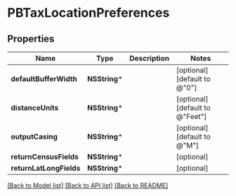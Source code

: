 # PBTaxLocationPreferences

## Properties
Name | Type | Description | Notes
------------ | ------------- | ------------- | -------------
**defaultBufferWidth** | **NSString*** |  | [optional] [default to @"0"]
**distanceUnits** | **NSString*** |  | [optional] [default to @"Feet"]
**outputCasing** | **NSString*** |  | [optional] [default to @"M"]
**returnCensusFields** | **NSString*** |  | [optional] 
**returnLatLongFields** | **NSString*** |  | [optional] 

[[Back to Model list]](../README.md#documentation-for-models) [[Back to API list]](../README.md#documentation-for-api-endpoints) [[Back to README]](../README.md)


